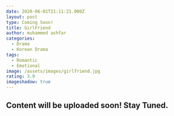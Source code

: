 ```yaml
---
date: 2020-06-01T21:11:21.000Z
layout: post
type: Coming Soon!
title: GirlFriend
author: muhammed ashfar
categories:
  - Drama
  - Korean Drama
tags:
  - Romantic
  - Emotional
image: /assets/images/girlfriend.jpg
rating: 3.9
imageshadow: true
---
```

## Content will be uploaded soon! Stay Tuned.